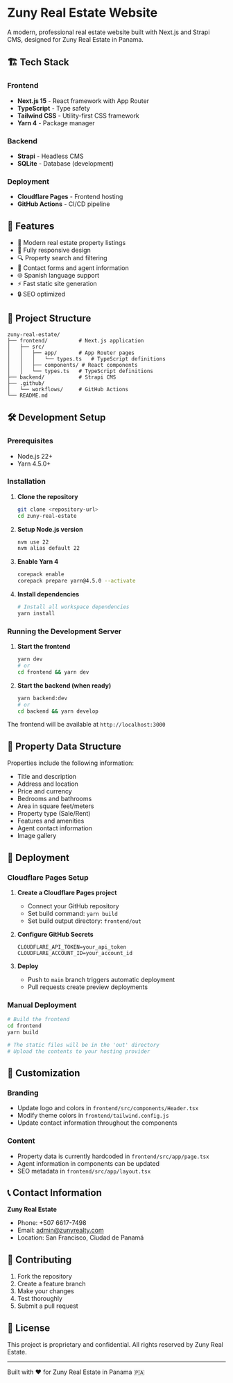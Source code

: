 # Zuny Real Estate Website

A modern, professional real estate website built with Next.js and Strapi CMS, designed for Zuny Real Estate in Panama.

## 🏗️ Tech Stack

### Frontend
- **Next.js 15** - React framework with App Router
- **TypeScript** - Type safety
- **Tailwind CSS** - Utility-first CSS framework
- **Yarn 4** - Package manager

### Backend
- **Strapi** - Headless CMS
- **SQLite** - Database (development)

### Deployment
- **Cloudflare Pages** - Frontend hosting
- **GitHub Actions** - CI/CD pipeline

## 🚀 Features

- 🏡 Modern real estate property listings
- 📱 Fully responsive design
- 🔍 Property search and filtering
- 📧 Contact forms and agent information
- 🌐 Spanish language support
- ⚡ Fast static site generation
- 🔒 SEO optimized

## 📁 Project Structure

```
zuny-real-estate/
├── frontend/          # Next.js application
│   ├── src/
│   │   ├── app/       # App Router pages
│   │   │   └── types.ts   # TypeScript definitions
│   │   ├── components/ # React components
│   │   └── types.ts   # TypeScript definitions
├── backend/           # Strapi CMS
├── .github/
│   └── workflows/     # GitHub Actions
└── README.md
```

## 🛠️ Development Setup

### Prerequisites

- Node.js 22+
- Yarn 4.5.0+

### Installation

1. **Clone the repository**
   ```bash
   git clone <repository-url>
   cd zuny-real-estate
   ```

2. **Setup Node.js version**
   ```bash
   nvm use 22
   nvm alias default 22
   ```

3. **Enable Yarn 4**
   ```bash
   corepack enable
   corepack prepare yarn@4.5.0 --activate
   ```

4. **Install dependencies**
   ```bash
   # Install all workspace dependencies
   yarn install
   ```

### Running the Development Server

1. **Start the frontend**
   ```bash
   yarn dev
   # or
   cd frontend && yarn dev
   ```

2. **Start the backend (when ready)**
   ```bash
   yarn backend:dev
   # or
   cd backend && yarn develop
   ```

The frontend will be available at `http://localhost:3000`

## 🏢 Property Data Structure

Properties include the following information:
- Title and description
- Address and location
- Price and currency
- Bedrooms and bathrooms
- Area in square feet/meters
- Property type (Sale/Rent)
- Features and amenities
- Agent contact information
- Image gallery

## 🚀 Deployment

### Cloudflare Pages Setup

1. **Create a Cloudflare Pages project**
   - Connect your GitHub repository
   - Set build command: `yarn build`
   - Set build output directory: `frontend/out`

2. **Configure GitHub Secrets**
   ```
   CLOUDFLARE_API_TOKEN=your_api_token
   CLOUDFLARE_ACCOUNT_ID=your_account_id
   ```

3. **Deploy**
   - Push to `main` branch triggers automatic deployment
   - Pull requests create preview deployments

### Manual Deployment

```bash
# Build the frontend
cd frontend
yarn build

# The static files will be in the 'out' directory
# Upload the contents to your hosting provider
```

## 🎨 Customization

### Branding
- Update logo and colors in `frontend/src/components/Header.tsx`
- Modify theme colors in `frontend/tailwind.config.js`
- Update contact information throughout the components

### Content
- Property data is currently hardcoded in `frontend/src/app/page.tsx`
- Agent information in components can be updated
- SEO metadata in `frontend/src/app/layout.tsx`

## 📞 Contact Information

**Zuny Real Estate**
- Phone: +507 6617-7498
- Email: admin@zunyrealty.com
- Location: San Francisco, Ciudad de Panamá

## 🤝 Contributing

1. Fork the repository
2. Create a feature branch
3. Make your changes
4. Test thoroughly
5. Submit a pull request

## 📄 License

This project is proprietary and confidential. All rights reserved by Zuny Real Estate.

---

Built with ❤️ for Zuny Real Estate in Panama 🇵🇦
